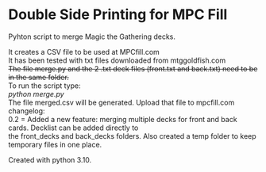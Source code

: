 # Double Side Printing for MPC Fill
<p>Pyhton script to merge Magic the Gathering decks.</p>
It creates a CSV file to be used at MPCfill.com<br>
It has been tested with txt files downloaded from mtggoldfish.com<br>
<s>The file merge.py and the 2 .txt deck files (front.txt and back.txt) need to be in the same folder.</s><br>
To run the script type:<br>
<i>python merge.py</i><br>
The file merged.csv will be generated. Upload that file to mpcfill.com<br>
 changelog:<br>
    0.2 = Added a new feature: merging multiple decks for front and back cards. Decklist can be added directly to <br>
    the front_decks and back_decks folders. Also created a temp folder to keep temporary files in one place.
    

Created with python 3.10.
